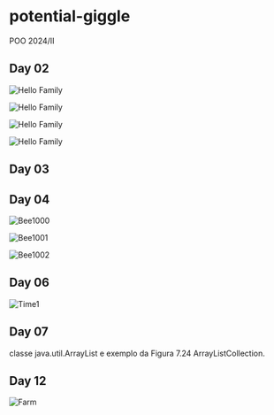 # potential-giggle
POO 2024/II


## Day 02 ##
![Hello Family](http://www.plantuml.com/plantuml/proxy?cache=no&src=https://raw.githubusercontent.com/masmangan/potential-giggle/main/day02/hello1.puml )

![Hello Family](http://www.plantuml.com/plantuml/proxy?cache=no&src=https://raw.githubusercontent.com/masmangan/potential-giggle/main/day02/hello2.puml )

![Hello Family](http://www.plantuml.com/plantuml/proxy?cache=no&src=https://raw.githubusercontent.com/masmangan/potential-giggle/main/day02/hello3.puml )


![Hello Family](http://www.plantuml.com/plantuml/proxy?cache=no&src=https://raw.githubusercontent.com/masmangan/potential-giggle/main/day02/hello-family.puml )


## Day 03 ##


## Day 04 ##

![Bee1000](http://www.plantuml.com/plantuml/proxy?cache=no&src=https://raw.githubusercontent.com/masmangan/potential-giggle/main/day04/bee1000.puml )

![Bee1001](http://www.plantuml.com/plantuml/proxy?cache=no&src=https://raw.githubusercontent.com/masmangan/potential-giggle/main/day04/bee1001.puml )

![Bee1002](http://www.plantuml.com/plantuml/proxy?cache=no&src=https://raw.githubusercontent.com/masmangan/potential-giggle/main/day04/bee1002.puml )


## Day 06 ##

![Time1](http://www.plantuml.com/plantuml/proxy?cache=no&src=https://raw.githubusercontent.com/masmangan/potential-giggle/main/day06/time1.puml)

## Day 07 ##

classe java.util.ArrayList e exemplo da Figura 7.24 ArrayListCollection.

## Day 12 ##

![Farm](http://www.plantuml.com/plantuml/proxy?cache=no&src=https://raw.githubusercontent.com/masmangan/potential-giggle/main/day12/farm.puml)
